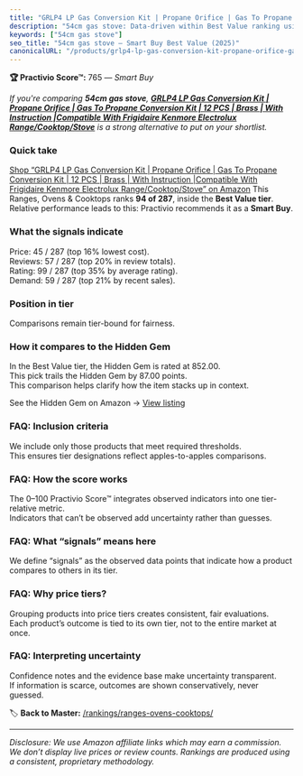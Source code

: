 ```yaml
---
title: "GRLP4 LP Gas Conversion Kit | Propane Orifice | Gas To Propane Conversion Kit | 12 PCS | Brass | With Instruction |Compatible With Frigidaire Kenmore Electrolux Range/Cooktop/Stove"
description: "54cm gas stove: Data-driven within Best Value ranking using the Practivio Score™. Positioned by quality, value, demand, findability, momentum."
keywords: ["54cm gas stove"]
seo_title: "54cm gas stove — Smart Buy Best Value (2025)"
canonicalURL: "/products/grlp4-lp-gas-conversion-kit-propane-orifice-gas-to-propane-conversion-kit-12-pcs-brass-with-instruction-compatible-with-frigidaire-kenmore-electrolux-rangecooktopstove-B0B5XWP548/"
---
```


**🏆 Practivio Score™:** 765 — _Smart Buy_


*If you're comparing **54cm gas stove**, **[GRLP4 LP Gas Conversion Kit | Propane Orifice | Gas To Propane Conversion Kit | 12 PCS | Brass | With Instruction |Compatible With Frigidaire Kenmore Electrolux Range/Cooktop/Stove](https://www.amazon.com/dp/B0B5XWP548?tag=practivio-20)** is a strong alternative to put on your shortlist.*
### Quick take
[Shop “GRLP4 LP Gas Conversion Kit | Propane Orifice | Gas To Propane Conversion Kit | 12 PCS | Brass | With Instruction |Compatible With Frigidaire Kenmore Electrolux Range/Cooktop/Stove” on Amazon](https://www.amazon.com/dp/B0B5XWP548?tag=practivio-20)
This Ranges, Ovens & Cooktops ranks **94 of 287**, inside the **Best Value tier**.  
Relative performance leads to this: Practivio recommends it as a **Smart Buy**.

### What the signals indicate
Price: 45 / 287 (top 16% lowest cost).  
Reviews: 57 / 287 (top 20% in review totals).  
Rating: 99 / 287 (top 35% by average rating).  
Demand: 59 / 287 (top 21% by recent sales).

### Position in tier
Comparisons remain tier-bound for fairness.

### How it compares to the Hidden Gem
In the Best Value tier, the Hidden Gem is rated at 852.00.  
This pick trails the Hidden Gem by 87.00 points.  
This comparison helps clarify how the item stacks up in context.  

See the Hidden Gem on Amazon → [View listing](https://www.amazon.com/dp/B0CHJ5HFNB?tag=practivio-20)

### FAQ: Inclusion criteria
We include only those products that meet required thresholds.  
This ensures tier designations reflect apples-to-apples comparisons.

### FAQ: How the score works
The 0–100 Practivio Score™ integrates observed indicators into one tier-relative metric.  
Indicators that can’t be observed add uncertainty rather than guesses.

### FAQ: What “signals” means here
We define “signals” as the observed data points that indicate how a product compares to others in its tier.

### FAQ: Why price tiers?
Grouping products into price tiers creates consistent, fair evaluations.  
Each product’s outcome is tied to its own tier, not to the entire market at once.

### FAQ: Interpreting uncertainty
Confidence notes and the evidence base make uncertainty transparent.  
If information is scarce, outcomes are shown conservatively, never guessed.


🏷️ **Back to Master:** [/rankings/ranges-ovens-cooktops/](/rankings/ranges-ovens-cooktops/)

---
_Disclosure: We use Amazon affiliate links which may earn a commission. We don’t display live prices or review counts. Rankings are produced using a consistent, proprietary methodology._
